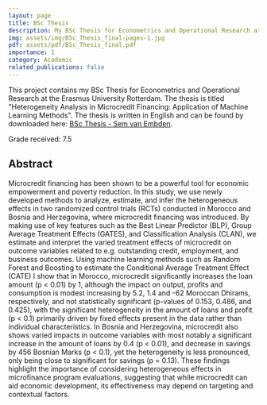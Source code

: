 ```yaml
---
layout: page
title: BSc Thesis
description: My BSc Thesis for Econometrics and Operational Research at the Erasmus University Rotterdam.
img: assets/img/BSc_Thesis_final-pages-1.jpg
pdf: assets/pdf/BSc_Thesis_final.pdf
importance: 1
category: Academic
related_publications: false
---
```


This project contains my BSc Thesis for Econometrics and Operational Research at the Erasmus University Rotterdam. The thesis is titled "Heterogeneity Analysis in Microcredit Financing: Application of Machine Learning Methods". The thesis is written in English and can be found by downloaded here: [BSc Thesis - Sem van Embden](https://svembden.github.io/assets/pdf/BSc_Thesis_final.pdf).

Grade received: 7.5

## Abstract
Microcredit financing has been shown to be a powerful tool for economic empowerment and poverty reduction. In this study, we use newly developed methods to analyze, estimate, and infer the heterogeneous effects in two randomized control trials (RCTs) conducted in Morocco and Bosnia and Herzegovina, where microcredit financing was introduced. By making use of key features such as the Best Linear Predictor (BLP), Group Average Treatment Effects (GATES), and Classification Analysis (CLAN), we estimate and interpret the varied treatment effects of microcredit on outcome variables related to e.g. outstanding credit, employment, and business outcomes. Using machine learning methods such as Random Forest and Boosting to estimate the Conditional Average Treatment Effect (CATE) I show that in Morocco, microcredit significantly increases the loan amount (p < 0.01) by 1, although the impact on output, profits and consumption is modest increasing by 5.2, 1.4 and -62 Moroccan Dhirams, respectively, and not statistically significant (p-values of 0.153, 0.486, and 0.425), with the significant heterogeneity in the amount of loans and profit (p < 0.1)
primarily driven by fixed effects present in the data rather than individual characteristics.
In Bosnia and Herzegovina, microcredit also shows varied impacts in outcome variables with most notably a significant increase in the amount of loans by 0.4 (p < 0.01), and decrease in savings by 456 Bosnian Marks (p < 0.1), yet the heterogeneity is less pronounced, only being close to significant for savings (p = 0.13). These findings highlight the importance of considering heterogeneous effects in microfinance program evaluations, suggesting that while
microcredit can aid economic development, its effectiveness may depend on targeting and contextual factors.






<!-- 
Every project has a beautiful feature showcase page.
It's easy to include images in a flexible 3-column grid format.
Make your photos 1/3, 2/3, or full width.

To give your project a background in the portfolio page, just add the img tag to the front matter like so:

    ---
    layout: page
    title: project
    description: a project with a background image
    img: /assets/img/12.jpg
    ---

<div class="row">
    <div class="col-sm mt-3 mt-md-0">
        {% include figure.liquid loading="eager" path="assets/img/1.jpg" title="example image" class="img-fluid rounded z-depth-1" %}
    </div>
    <div class="col-sm mt-3 mt-md-0">
        {% include figure.liquid loading="eager" path="assets/img/3.jpg" title="example image" class="img-fluid rounded z-depth-1" %}
    </div>
    <div class="col-sm mt-3 mt-md-0">
        {% include figure.liquid loading="eager" path="assets/img/5.jpg" title="example image" class="img-fluid rounded z-depth-1" %}
    </div>
</div>
<div class="caption">
    Caption photos easily. On the left, a road goes through a tunnel. Middle, leaves artistically fall in a hipster photoshoot. Right, in another hipster photoshoot, a lumberjack grasps a handful of pine needles.
</div>
<div class="row">
    <div class="col-sm mt-3 mt-md-0">
        {% include figure.liquid loading="eager" path="assets/img/5.jpg" title="example image" class="img-fluid rounded z-depth-1" %}
    </div>
</div>
<div class="caption">
    This image can also have a caption. It's like magic.
</div>

You can also put regular text between your rows of images.
Say you wanted to write a little bit about your project before you posted the rest of the images.
You describe how you toiled, sweated, _bled_ for your project, and then... you reveal its glory in the next row of images.

<div class="row justify-content-sm-center">
    <div class="col-sm-8 mt-3 mt-md-0">
        {% include figure.liquid path="assets/img/6.jpg" title="example image" class="img-fluid rounded z-depth-1" %}
    </div>
    <div class="col-sm-4 mt-3 mt-md-0">
        {% include figure.liquid path="assets/img/11.jpg" title="example image" class="img-fluid rounded z-depth-1" %}
    </div>
</div>
<div class="caption">
    You can also have artistically styled 2/3 + 1/3 images, like these.
</div>

The code is simple.
Just wrap your images with `<div class="col-sm">` and place them inside `<div class="row">` (read more about the <a href="https://getbootstrap.com/docs/4.4/layout/grid/">Bootstrap Grid</a> system).
To make images responsive, add `img-fluid` class to each; for rounded corners and shadows use `rounded` and `z-depth-1` classes.
Here's the code for the last row of images above:

{% raw %}

```html
<div class="row justify-content-sm-center">
  <div class="col-sm-8 mt-3 mt-md-0">
    {% include figure.liquid path="assets/img/6.jpg" title="example image" class="img-fluid rounded z-depth-1" %}
  </div>
  <div class="col-sm-4 mt-3 mt-md-0">
    {% include figure.liquid path="assets/img/11.jpg" title="example image" class="img-fluid rounded z-depth-1" %}
  </div>
</div>
```

{% endraw %} -->

